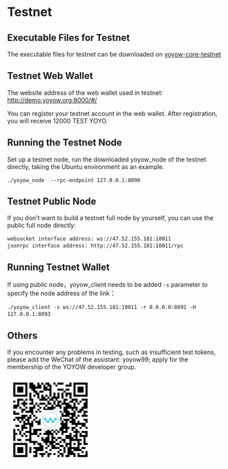 # Testnet

## Executable Files for Testnet

The executable files for testnet can be downloaded on [yoyow-core-testnet](https://github.com/yoyow-org/yoyow-core-testnet/releases)

## Testnet Web Wallet

The website address of the web wallet used in testnet: <http://demo.yoyow.org:8000/#/>

You can register your testnet account in the web wallet. After registration, you will receive 12000 TEST YOYO.

## Running the Testnet Node

Set up a testnet node, run the downloaded yoyow_node of the testnet directly, taking the Ubuntu environment as an example.

```
./yoyow_node  --rpc-endpoint 127.0.0.1:8090 
```

## Testnet Public Node

If you don't want to build a testnet full node by yourself, you can use the public full node directly:

```
websocket interface address: ws://47.52.155.181:10011
jsonrpc interface address: http://47.52.155.181:10011/rpc
```

## Running Testnet Wallet

If using public node，yoyow_client needs to be added `-s` parameter to specify the node address of the link：

```
./yoyow_client -s ws://47.52.155.181:10011 -r 0.0.0.0:8091 -H 127.0.0.1:8093
```

## Others

If you encounter any problems in testing, such as insufficient test tokens, please add the WeChat of the assistant: yoyow99; apply for the membership of the YOYOW developer group.

![yoyow99](../images/testnet/yoyow99.png)
